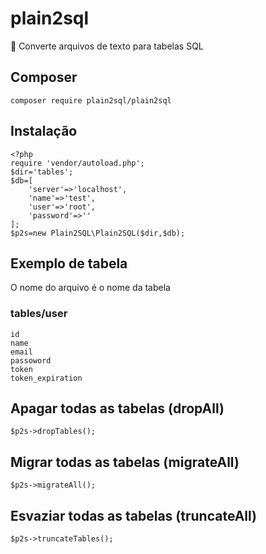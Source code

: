 # plain2sql
:pencil: Converte arquivos de texto para tabelas SQL

## Composer
	composer require plain2sql/plain2sql
	
## Instalação
```
<?php
require 'vendor/autoload.php';
$dir='tables';
$db=[
	'server'=>'localhost',
	'name'=>'test',
	'user'=>'root',
	'password'=>''
];
$p2s=new Plain2SQL\Plain2SQL($dir,$db);
```
## Exemplo de tabela
O nome do arquivo é o nome da tabela

### tables/user
```
id
name
email
passoword
token
token_expiration
```

## Apagar todas as tabelas (dropAll)
	$p2s->dropTables();

## Migrar todas as tabelas (migrateAll)
	$p2s->migrateAll();

## Esvaziar todas as tabelas (truncateAll)
	$p2s->truncateTables();
